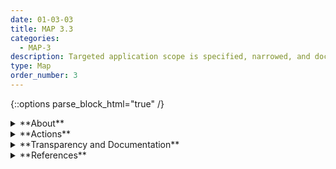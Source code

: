 ```yaml
---
date: 01-03-03
title: MAP 3.3
categories:
  - MAP-3
description: Targeted application scope is specified, narrowed, and documented based on established context and AI system classification.
type: Map
order_number: 3
---
```


{::options parse_block_html="true" /}


<details>
<summary markdown="span">**About**</summary>
<br>
Systems that function in a narrow scope tend to enable better mapping, measurement, and management of risks in the learning or decision-making tasks and the system context. A narrow application scope also helps ease oversight functions and related resources within an organization.

For example, open-ended chatbot systems that interact with the public on the internet have a large number of risks that may be difficult to map, measure, and manage due to the variability from both the decision-making task and the operational context. 

</details>

<details>
<summary markdown="span">**Actions**</summary>

* Consider narrowing contexts for system deployment, including factors related to:
    * How outcomes may directly or indirectly impact users and stakeholders.
    * Length of time the system is deployed in between re-trainings. 
    * Geographical regions in which the system operates.
* Engage AI actors from legal and procurement functions when specifying target application scope.

</details>

<details>
<summary markdown="span">**Transparency and Documentation**</summary>
<br>
**Transparency Considerations – Key Questions: MAP 3.3**
- To what extent has the entity clearly defined technical specifications and requirements for the AI system?
- How do the technical specifications and requirements align with the AI system’s goals and objectives?
- How might you respond to an intelligence consumer asking “How do you know this?”

**AI Transparency Resources: MAP 3.3**
- GAO-21-519SP: AI Accountability Framework for Federal Agencies & Other Entities
- Assessment List for Trustworthy AI (ALTAI) - The High-Level Expert Group on AI – 2019

</details>

<details>
<summary markdown="span">**References**</summary>    
<br>
Mark J. Van der Laan and Sherri Rose (2018). Targeted Learning in Data Science. Cham: Springer International Publishing, 2018.

Alice Zheng. 2015. Evaluating Machine Learning Models (2015). O'Reilly. [URL](https://www.oreilly.com/library/view/evaluating-machine-learning/9781492048756/)

Brenda Leong and Patrick Hall (2021). 5 things lawyers should know about artificial intelligence. ABA Journal. [URL](https://www.abajournal.com/columns/article/5-things-lawyers-should-know-about-artificial-intelligence)

</details>
